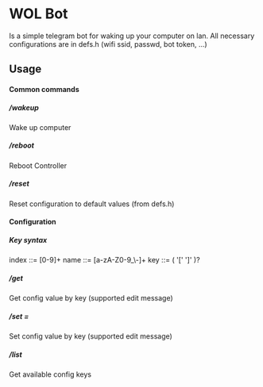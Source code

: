
# WOL Bot
Is a simple telegram bot for waking up your computer on lan.
All necessary configurations are in defs.h (wifi ssid, passwd, bot token, ...)

## Usage
#### Common commands
##### /wakeup
Wake up computer

##### /reboot
Reboot Controller

##### /reset
Reset configuration to default values (from defs.h)

#### Configuration
##### Key syntax
index ::= [0-9]+
name ::= [a-zA-Z0-9_\\-]+
key ::= <name> ( '[' <index> ']' )?

##### /get <key>
Get config value by key
(supported edit message)

##### /set <key>=<value>
Set config value by key
(supported edit message)

##### /list
Get available config keys


